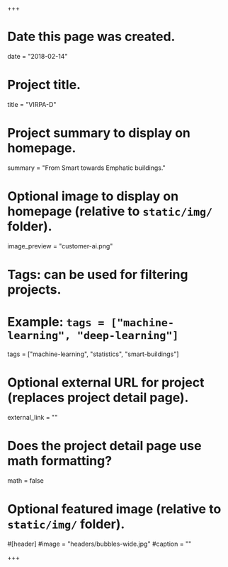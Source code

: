 +++
# Date this page was created.
date = "2018-02-14"

# Project title.
title = "VIRPA-D"

# Project summary to display on homepage.
summary = "From Smart towards Emphatic buildings."

# Optional image to display on homepage (relative to `static/img/` folder).
image_preview = "customer-ai.png"

# Tags: can be used for filtering projects.
# Example: `tags = ["machine-learning", "deep-learning"]`
tags = ["machine-learning", "statistics", "smart-buildings"]

# Optional external URL for project (replaces project detail page).
external_link = ""

# Does the project detail page use math formatting?
math = false

# Optional featured image (relative to `static/img/` folder).
#[header]
#image = "headers/bubbles-wide.jpg"
#caption = ""

+++

